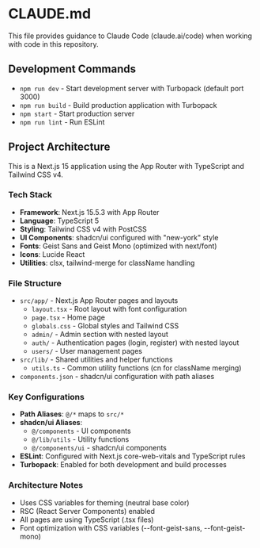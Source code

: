 # CLAUDE.md

This file provides guidance to Claude Code (claude.ai/code) when working with code in this repository.

## Development Commands

- `npm run dev` - Start development server with Turbopack (default port 3000)
- `npm run build` - Build production application with Turbopack
- `npm start` - Start production server
- `npm run lint` - Run ESLint

## Project Architecture

This is a Next.js 15 application using the App Router with TypeScript and Tailwind CSS v4.

### Tech Stack
- **Framework**: Next.js 15.5.3 with App Router
- **Language**: TypeScript 5
- **Styling**: Tailwind CSS v4 with PostCSS
- **UI Components**: shadcn/ui configured with "new-york" style
- **Fonts**: Geist Sans and Geist Mono (optimized with next/font)
- **Icons**: Lucide React
- **Utilities**: clsx, tailwind-merge for className handling

### File Structure
- `src/app/` - Next.js App Router pages and layouts
  - `layout.tsx` - Root layout with font configuration
  - `page.tsx` - Home page
  - `globals.css` - Global styles and Tailwind CSS
  - `admin/` - Admin section with nested layout
  - `auth/` - Authentication pages (login, register) with nested layout
  - `users/` - User management pages
- `src/lib/` - Shared utilities and helper functions
  - `utils.ts` - Common utility functions (cn for className merging)
- `components.json` - shadcn/ui configuration with path aliases

### Key Configurations
- **Path Aliases**: `@/*` maps to `src/*`
- **shadcn/ui Aliases**:
  - `@/components` - UI components
  - `@/lib/utils` - Utility functions
  - `@/components/ui` - shadcn/ui components
- **ESLint**: Configured with Next.js core-web-vitals and TypeScript rules
- **Turbopack**: Enabled for both development and build processes

### Architecture Notes
- Uses CSS variables for theming (neutral base color)
- RSC (React Server Components) enabled
- All pages are using TypeScript (.tsx files)
- Font optimization with CSS variables (--font-geist-sans, --font-geist-mono)